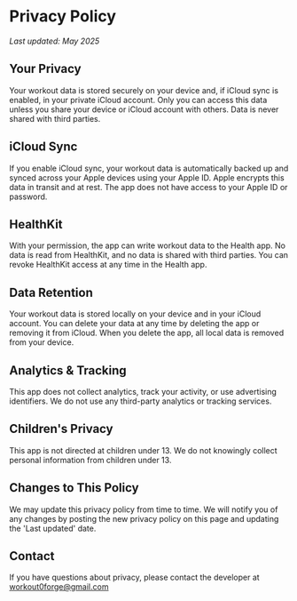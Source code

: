 # Privacy Policy

*Last updated: May 2025*

## Your Privacy

Your workout data is stored securely on your device and, if iCloud sync is enabled, in your private iCloud account. Only you can access this data unless you share your device or iCloud account with others. Data is never shared with third parties.

## iCloud Sync

If you enable iCloud sync, your workout data is automatically backed up and synced across your Apple devices using your Apple ID. Apple encrypts this data in transit and at rest. The app does not have access to your Apple ID or password.

## HealthKit

With your permission, the app can write workout data to the Health app. No data is read from HealthKit, and no data is shared with third parties. You can revoke HealthKit access at any time in the Health app.

## Data Retention

Your workout data is stored locally on your device and in your iCloud account. You can delete your data at any time by deleting the app or removing it from iCloud. When you delete the app, all local data is removed from your device.

## Analytics & Tracking

This app does not collect analytics, track your activity, or use advertising identifiers. We do not use any third-party analytics or tracking services.

## Children's Privacy

This app is not directed at children under 13. We do not knowingly collect personal information from children under 13.

## Changes to This Policy

We may update this privacy policy from time to time. We will notify you of any changes by posting the new privacy policy on this page and updating the 'Last updated' date.

## Contact

If you have questions about privacy, please contact the developer at workout0forge@gmail.com
